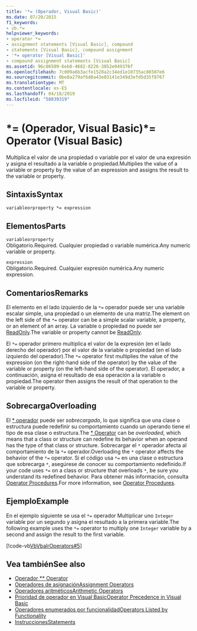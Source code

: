 ```yaml
---
title: '*= (Operador, Visual Basic)'
ms.date: 07/20/2015
f1_keywords:
- vb.*=
helpviewer_keywords:
- operator *=
- assignment statements [Visual Basic], compound
- statements [Visual Basic], compound assignment
- '*= operator [Visual Basic]'
- compound assignment statements [Visual Basic]
ms.assetid: 96c86509-6eb8-4682-8226-3852e049376f
ms.openlocfilehash: 7c009a6b3acfe1528a2c34ed1e10735ac86507e6
ms.sourcegitcommit: 0be8a279af6d8a43e03141e349d3efd5d35f8767
ms.translationtype: MT
ms.contentlocale: es-ES
ms.lasthandoff: 04/18/2019
ms.locfileid: "58839319"
---
```

# <a name="-operator-visual-basic"></a><span data-ttu-id="54713-102">\*= (Operador, Visual Basic)</span><span class="sxs-lookup"><span data-stu-id="54713-102">\*= Operator (Visual Basic)</span></span>
<span data-ttu-id="54713-103">Multiplica el valor de una propiedad o variable por el valor de una expresión y asigna el resultado a la variable o propiedad.</span><span class="sxs-lookup"><span data-stu-id="54713-103">Multiplies the value of a variable or property by the value of an expression and assigns the result to the variable or property.</span></span>  
  
## <a name="syntax"></a><span data-ttu-id="54713-104">Sintaxis</span><span class="sxs-lookup"><span data-stu-id="54713-104">Syntax</span></span>  
  
```  
variableorproperty *= expression  
```  
  
## <a name="parts"></a><span data-ttu-id="54713-105">Elementos</span><span class="sxs-lookup"><span data-stu-id="54713-105">Parts</span></span>  
 `variableorproperty`  
 <span data-ttu-id="54713-106">Obligatorio.</span><span class="sxs-lookup"><span data-stu-id="54713-106">Required.</span></span> <span data-ttu-id="54713-107">Cualquier propiedad o variable numérica.</span><span class="sxs-lookup"><span data-stu-id="54713-107">Any numeric variable or property.</span></span>  
  
 `expression`  
 <span data-ttu-id="54713-108">Obligatorio.</span><span class="sxs-lookup"><span data-stu-id="54713-108">Required.</span></span> <span data-ttu-id="54713-109">Cualquier expresión numérica.</span><span class="sxs-lookup"><span data-stu-id="54713-109">Any numeric expression.</span></span>  
  
## <a name="remarks"></a><span data-ttu-id="54713-110">Comentarios</span><span class="sxs-lookup"><span data-stu-id="54713-110">Remarks</span></span>  
 <span data-ttu-id="54713-111">El elemento en el lado izquierdo de la `*=` operador puede ser una variable escalar simple, una propiedad o un elemento de una matriz.</span><span class="sxs-lookup"><span data-stu-id="54713-111">The element on the left side of the `*=` operator can be a simple scalar variable, a property, or an element of an array.</span></span> <span data-ttu-id="54713-112">La variable o propiedad no puede ser [ReadOnly](../../../visual-basic/language-reference/modifiers/readonly.md).</span><span class="sxs-lookup"><span data-stu-id="54713-112">The variable or property cannot be [ReadOnly](../../../visual-basic/language-reference/modifiers/readonly.md).</span></span>  
  
 <span data-ttu-id="54713-113">El `*=` operador primero multiplica el valor de la expresión (en el lado derecho del operador) por el valor de la variable o propiedad (en el lado izquierdo del operador).</span><span class="sxs-lookup"><span data-stu-id="54713-113">The `*=` operator first multiplies the value of the expression (on the right-hand side of the operator) by the value of the variable or property (on the left-hand side of the operator).</span></span> <span data-ttu-id="54713-114">El operador, a continuación, asigna el resultado de esa operación a la variable o propiedad.</span><span class="sxs-lookup"><span data-stu-id="54713-114">The operator then assigns the result of that operation to the variable or property.</span></span>  
  
## <a name="overloading"></a><span data-ttu-id="54713-115">Sobrecarga</span><span class="sxs-lookup"><span data-stu-id="54713-115">Overloading</span></span>  
 <span data-ttu-id="54713-116">El [\* operador](../../../visual-basic/language-reference/operators/multiplication-operator.md) puede ser *sobrecargado*, lo que significa que una clase o estructura puede redefinir su comportamiento cuando un operando tiene el tipo de esa clase o estructura.</span><span class="sxs-lookup"><span data-stu-id="54713-116">The [\* Operator](../../../visual-basic/language-reference/operators/multiplication-operator.md) can be *overloaded*, which means that a class or structure can redefine its behavior when an operand has the type of that class or structure.</span></span> <span data-ttu-id="54713-117">Sobrecargar el `*` operador afecta al comportamiento de la `*=` operador.</span><span class="sxs-lookup"><span data-stu-id="54713-117">Overloading the `*` operator affects the behavior of the `*=` operator.</span></span> <span data-ttu-id="54713-118">Si el código usa `*=` en una clase o estructura que sobrecarga `*`, asegúrese de conocer su comportamiento redefinido.</span><span class="sxs-lookup"><span data-stu-id="54713-118">If your code uses `*=` on a class or structure that overloads `*`, be sure you understand its redefined behavior.</span></span> <span data-ttu-id="54713-119">Para obtener más información, consulta [Operator Procedures](../../../visual-basic/programming-guide/language-features/procedures/operator-procedures.md).</span><span class="sxs-lookup"><span data-stu-id="54713-119">For more information, see [Operator Procedures](../../../visual-basic/programming-guide/language-features/procedures/operator-procedures.md).</span></span>  
  
## <a name="example"></a><span data-ttu-id="54713-120">Ejemplo</span><span class="sxs-lookup"><span data-stu-id="54713-120">Example</span></span>  
 <span data-ttu-id="54713-121">En el ejemplo siguiente se usa el `*=` operador Multiplicar uno `Integer` variable por un segundo y asigna el resultado a la primera variable.</span><span class="sxs-lookup"><span data-stu-id="54713-121">The following example uses the `*=` operator to multiply one `Integer` variable by a second and assign the result to the first variable.</span></span>  
  
 [!code-vb[VbVbalrOperators#5](~/samples/snippets/visualbasic/VS_Snippets_VBCSharp/VbVbalrOperators/VB/Class1.vb#5)]  
  
## <a name="see-also"></a><span data-ttu-id="54713-122">Vea también</span><span class="sxs-lookup"><span data-stu-id="54713-122">See also</span></span>

- [<span data-ttu-id="54713-123">Operador \*</span><span class="sxs-lookup"><span data-stu-id="54713-123">\* Operator</span></span>](../../../visual-basic/language-reference/operators/multiplication-operator.md)
- [<span data-ttu-id="54713-124">Operadores de asignación</span><span class="sxs-lookup"><span data-stu-id="54713-124">Assignment Operators</span></span>](../../../visual-basic/language-reference/operators/assignment-operators.md)
- [<span data-ttu-id="54713-125">Operadores aritméticos</span><span class="sxs-lookup"><span data-stu-id="54713-125">Arithmetic Operators</span></span>](../../../visual-basic/language-reference/operators/arithmetic-operators.md)
- [<span data-ttu-id="54713-126">Prioridad de operador en Visual Basic</span><span class="sxs-lookup"><span data-stu-id="54713-126">Operator Precedence in Visual Basic</span></span>](../../../visual-basic/language-reference/operators/operator-precedence.md)
- [<span data-ttu-id="54713-127">Operadores enumerados por funcionalidad</span><span class="sxs-lookup"><span data-stu-id="54713-127">Operators Listed by Functionality</span></span>](../../../visual-basic/language-reference/operators/operators-listed-by-functionality.md)
- [<span data-ttu-id="54713-128">Instrucciones</span><span class="sxs-lookup"><span data-stu-id="54713-128">Statements</span></span>](../../../visual-basic/programming-guide/language-features/statements.md)
